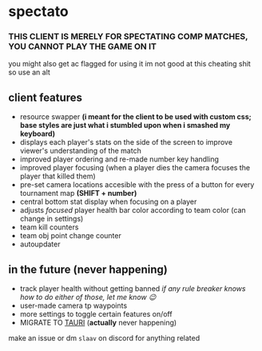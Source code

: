 # spectato

### **THIS CLIENT IS MERELY FOR SPECTATING COMP MATCHES, YOU CANNOT PLAY THE GAME ON IT**
you might also get ac flagged for using it im not good at this cheating shit so use an alt


## client features
 - resource swapper **(i meant for the client to be used with custom css; base styles are just what i stumbled upon when i smashed my keyboard)**
 - displays each player's stats on the side of the screen to improve viewer's understanding of the match
 - improved player ordering and re-made number key handling
 - improved player focusing (when a player dies the camera focuses the player that killed them)
 - pre-set camera locations accesible with the press of a button for every tournament map **(SHIFT + number)**
 - central bottom stat display when focusing on a player
 - adjusts *focused* player health bar color according to team color (can change in settings)
 - team kill counters
 - team obj point change counter
 - autoupdater
 
## in the future (never happening)
 - track player health without getting banned
*if any rule breaker knows how to do either of those, let me know 😉*
 - user-made camera tp waypoints
 - more settings to toggle certain features on/off
 - MIGRATE TO [TAURI](https://tauri.app/) (**actually** never happening)

make an issue or dm `slaav` on discord for anything related
